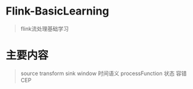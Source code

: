 # Flink-BasicLearning
> flink流处理基础学习 
 
 
# 主要内容
> source transform sink 
> window 时间语义 processFunction 
> 状态 容错 CEP 
